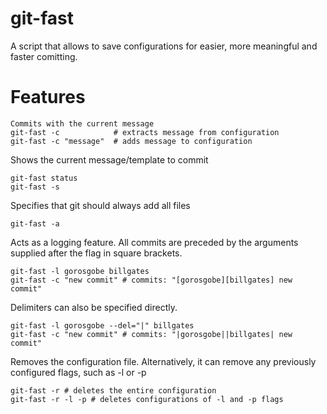 # git-fast

A script that allows to save configurations for easier, more meaningful and faster comitting.

# Features
```
Commits with the current message
git-fast -c            # extracts message from configuration 
git-fast -c "message"  # adds message to configuration
```
Shows the current message/template to commit
```
git-fast status
git-fast -s
```
Specifies that git should always add all files
```
git-fast -a
```
Acts as a logging feature. All commits are preceded by the arguments supplied after the flag in square brackets. 
```
git-fast -l gorosgobe billgates
git-fast -c "new commit" # commits: "[gorosgobe][billgates] new commit"
```
Delimiters can also be specified directly.
```
git-fast -l gorosgobe --del="|" billgates
git-fast -c "new commit" # commits: "|gorosgobe||billgates| new commit"
```
Removes the configuration file. Alternatively, it can remove any previously configured flags, such as -l or -p
```
git-fast -r # deletes the entire configuration
git-fast -r -l -p # deletes configurations of -l and -p flags
```
